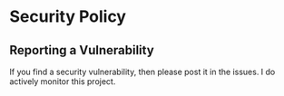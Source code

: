 # Security Policy

## Reporting a Vulnerability

If you find a security vulnerability, then please post it in the issues.  I do actively monitor this project.  
